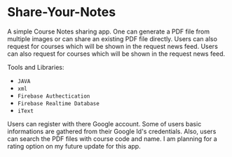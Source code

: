 # Share-Your-Notes
A simple Course Notes sharing app. One can generate a PDF file from multiple images or can share an existing PDF file directly. 
Users can also request for courses which will be shown in the request news feed. Users can also request for courses which will be shown in the request news feed.

Tools and Libraries:

* `JAVA`
* `xml`
* `Firebase Authectication`
* `Firebase Realtime Database`
* `iText`

Users can register with there Google account. Some of users basic informations are gathered from their Google Id's credentials. Also, users can search the PDF files with course code and name. I am planning for a rating option on my future update for this app.

